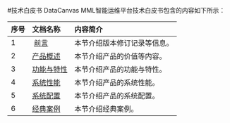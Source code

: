 #技术白皮书
DataCanvas MML智能运维平台技术白皮书包含的内容如下所示：

| 序号 | 文档名称 | 内容简介 |
| :--- | :--- | :--- |
| 1 | [前言](white_paper/perface.md) | 本节介绍版本修订记录等信息。 |
| 2 | [产品概述](white_paper/instructionmd) | 本节介绍产品的价值等内容。 |
| 3 | [功能与特性](white_paper/features.md) | 本节介绍产品的功能与特性。 |
| 4 | [系统性能](white_paper/system_performance.md) | 本节介绍产品的系统性能。 |
| 5 | [系统配置](white_paper/system_configuration.md) | 本节介绍产品的系统配置。 |
| 6 | [经典案例](white_paper/case.md) | 本节介绍经典案例。 |


